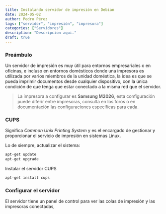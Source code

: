 ```yaml
---
title: Instalando servidor de impresión en Debian
date: 2024-05-02
author: Pedro Pérez
tags: ["servidor", "impresión", "impresora"]
categories: ["Servidores"]
description: "Descripcion aqui."
draft: true
---
```


### Preámbulo

Un servidor de impresión es muy útil para entornos empresariales o en
oficinas, e incluso en entornos domésticos donde una impresora es
utilizada por varios miembros de la unidad doméstica, la idea es que se
pueda imprimir documentos desde cualquier dispositivo, con la única
condición de que tenga que estar conectado a la misma red que el 
servidor.

> La impresora a configurar es **Samsung M2026**, esta configuración puede
> diferir entre impresoras, consulta en los foros o en documentación
> las configuraciones específicas para cada.

### CUPS

Significa _Common Unix Printing System_ y es el encargado de gestionar
y proporcionar el servicio de impresión en sistemas Linux.

Lo de siempre, actualizar el sistema:

```bash
apt-get update
apt-get upgrade
```

Instalar el servidor CUPS

```bash
apt-get install cups
```

### Configurar el servidor

El servidor tiene un panel de control para ver las colas de impresión y
las impresoras conectadas, 